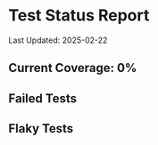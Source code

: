 # Test Status Report
Last Updated: 2025-02-22

## Current Coverage: 0%

## Failed Tests


## Flaky Tests
